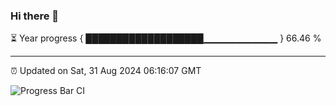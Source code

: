 ### Hi there 👋

⏳ Year progress { ███████████████████▁▁▁▁▁▁▁▁▁▁▁ } 66.46 %

---

⏰ Updated on Sat, 31 Aug 2024 06:16:07 GMT

![Progress Bar CI](https://github.com/liununu/liununu/workflows/Progress%20Bar%20CI/badge.svg)
